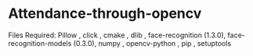 # Attendance-through-opencv
Files Required: Pillow , click , cmake , dlib , face-recognition (1.3.0), face-recognition-models (0.3.0), numpy , opencv-python , pip , setuptools
